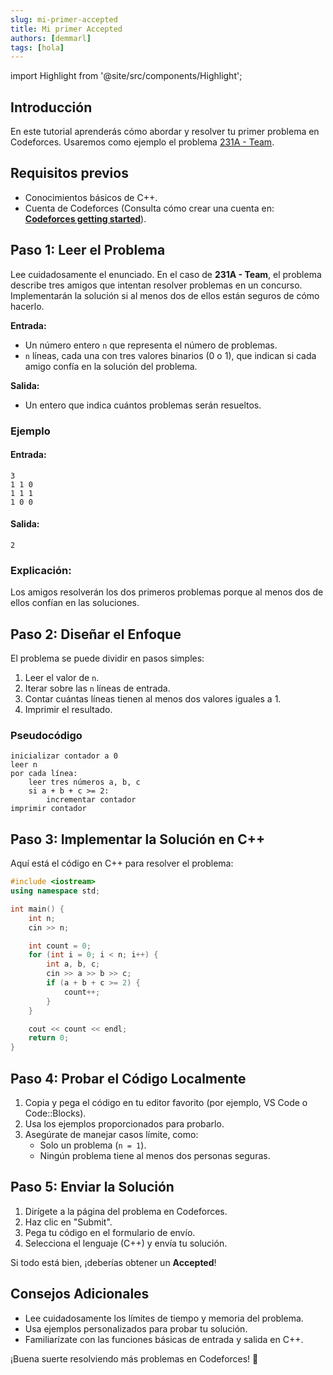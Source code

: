 ```yaml
---
slug: mi-primer-accepted
title: Mi primer Accepted
authors: [demmarl]
tags: [hola]
---
```


import Highlight from '@site/src/components/Highlight';

## Introducción

En este tutorial aprenderás cómo abordar y resolver tu primer problema en Codeforces. Usaremos como ejemplo el problema [231A - Team](https://codeforces.com/problemset/problem/231/A).

<!-- truncate -->

## Requisitos previos
- Conocimientos básicos de C++.
- Cuenta de Codeforces (Consulta cómo crear una cuenta en: [**Codeforces getting started**](../2024-01-11-codeforces-getting-started.md)).

## Paso 1: Leer el Problema

Lee cuidadosamente el enunciado. En el caso de **231A - Team**, el problema describe tres amigos que intentan resolver problemas en un concurso. Implementarán la solución si al menos dos de ellos están seguros de cómo hacerlo. 

**Entrada:**
- Un número entero `n` que representa el número de problemas.
- `n` líneas, cada una con tres valores binarios (0 o 1), que indican si cada amigo confía en la solución del problema.

**Salida:**
- Un entero que indica cuántos problemas serán resueltos.

### Ejemplo

#### Entrada:
```
3
1 1 0
1 1 1
1 0 0
```
#### Salida:
```
2
```

### Explicación:
Los amigos resolverán los dos primeros problemas porque al menos dos de ellos confían en las soluciones.

## Paso 2: Diseñar el Enfoque

El problema se puede dividir en pasos simples:
1. Leer el valor de `n`.
2. Iterar sobre las `n` líneas de entrada.
3. Contar cuántas líneas tienen al menos dos valores iguales a 1.
4. Imprimir el resultado.

### Pseudocódigo
```plaintext
inicializar contador a 0
leer n
por cada línea:
    leer tres números a, b, c
    si a + b + c >= 2:
        incrementar contador
imprimir contador
```

## Paso 3: Implementar la Solución en C++

Aquí está el código en C++ para resolver el problema:

```cpp
#include <iostream>
using namespace std;

int main() {
    int n;
    cin >> n;

    int count = 0;
    for (int i = 0; i < n; i++) {
        int a, b, c;
        cin >> a >> b >> c;
        if (a + b + c >= 2) {
            count++;
        }
    }

    cout << count << endl;
    return 0;
}
```

## Paso 4: Probar el Código Localmente

1. Copia y pega el código en tu editor favorito (por ejemplo, VS Code o Code::Blocks).
2. Usa los ejemplos proporcionados para probarlo.
3. Asegúrate de manejar casos límite, como:
    - Solo un problema (`n = 1`).
    - Ningún problema tiene al menos dos personas seguras.

## Paso 5: Enviar la Solución

1. Dirígete a la página del problema en Codeforces.
2. Haz clic en "Submit".
3. Pega tu código en el formulario de envío.
4. Selecciona el lenguaje (C++) y envía tu solución.

Si todo está bien, ¡deberías obtener un **Accepted**!

## Consejos Adicionales

- Lee cuidadosamente los límites de tiempo y memoria del problema.
- Usa ejemplos personalizados para probar tu solución.
- Familiarízate con las funciones básicas de entrada y salida en C++.

¡Buena suerte resolviendo más problemas en Codeforces! 🚀